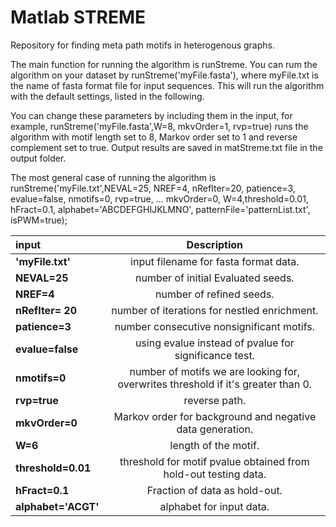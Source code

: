 # Matlab STREME
Repository for finding meta path motifs in heterogenous graphs.

The main function for running the algorithm is runStreme. You can rum the algorithm on your dataset by runStreme('myFile.fasta'), where myFile.txt is the name of fasta format file for input sequences. This will run the algorithm with the default settings, listed in the following.

You can change these parameters  by including them in the input, for example,  runStreme('myFile.fasta',W=8, mkvOrder=1, rvp=true) runs the algorithm with motif length set to 8,  Markov order set to 1 and reverse complement set to true. Output results are saved in matStreme.txt file in the output folder.

The most general case of running the algorithm is  
runStreme('myFile.txt',NEVAL=25, NREF=4, nRefIter=20, patience=3, evalue=false, nmotifs=0, rvp=true, ...
    mkvOrder=0, W=4,threshold=0.01, hFract=0.1, alphabet='ABCDEFGHIJKLMNO', patternFile='patternList.txt', isPWM=true);
  
  | input       | Description | 
| :---        |    :----:   |  
| **'myFile.txt'**      | input filename for fasta format data.       | 
| **NEVAL=25**  | number of initial Evaluated seeds.        | 
|  **NREF=4**        |    number of refined seeds.  |
|  **nRefIter= 20**   |    number of iterations for nestled enrichment.  |
|  **patience=3**    |    number consecutive nonsignificant motifs.   |
|  **evalue=false**   |    using evalue instead of pvalue for significance test.  |
|  **nmotifs=0**      |    number of motifs we are looking for, overwrites threshold if it's greater than 0.  |
|  **rvp=true**        |   reverse path.  |
 |  **mkvOrder=0**    |    Markov order for background and negative data generation.  |
|  **W=6**             | length of the motif.   |
|  **threshold=0.01**  |  threshold for motif pvalue obtained from hold-out testing data.   |
|  **hFract=0.1**     |   Fraction of data as hold-out.  |
|  **alphabet='ACGT'**   |     alphabet for input data.  |
